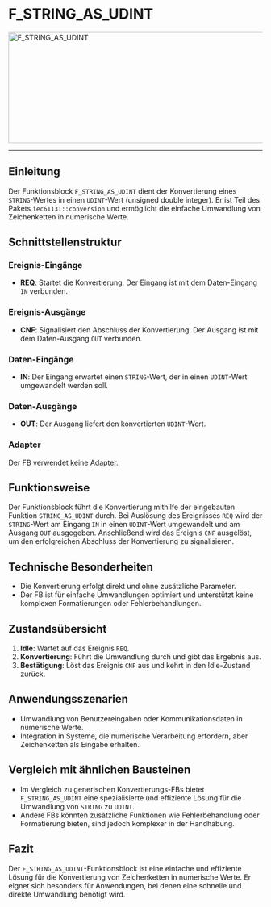 # F_STRING_AS_UDINT

<img width="1478" height="220" alt="F_STRING_AS_UDINT" src="https://github.com/user-attachments/assets/703603e7-5595-4570-8772-7efeb1ea4785" />

* * * * * * * * * *
## Einleitung
Der Funktionsblock `F_STRING_AS_UDINT` dient der Konvertierung eines `STRING`-Wertes in einen `UDINT`-Wert (unsigned double integer). Er ist Teil des Pakets `iec61131::conversion` und ermöglicht die einfache Umwandlung von Zeichenketten in numerische Werte.

## Schnittstellenstruktur
### **Ereignis-Eingänge**
- **REQ**: Startet die Konvertierung. Der Eingang ist mit dem Daten-Eingang `IN` verbunden.

### **Ereignis-Ausgänge**
- **CNF**: Signalisiert den Abschluss der Konvertierung. Der Ausgang ist mit dem Daten-Ausgang `OUT` verbunden.

### **Daten-Eingänge**
- **IN**: Der Eingang erwartet einen `STRING`-Wert, der in einen `UDINT`-Wert umgewandelt werden soll.

### **Daten-Ausgänge**
- **OUT**: Der Ausgang liefert den konvertierten `UDINT`-Wert.

### **Adapter**
Der FB verwendet keine Adapter.

## Funktionsweise
Der Funktionsblock führt die Konvertierung mithilfe der eingebauten Funktion `STRING_AS_UDINT` durch. Bei Auslösung des Ereignisses `REQ` wird der `STRING`-Wert am Eingang `IN` in einen `UDINT`-Wert umgewandelt und am Ausgang `OUT` ausgegeben. Anschließend wird das Ereignis `CNF` ausgelöst, um den erfolgreichen Abschluss der Konvertierung zu signalisieren.

## Technische Besonderheiten
- Die Konvertierung erfolgt direkt und ohne zusätzliche Parameter.
- Der FB ist für einfache Umwandlungen optimiert und unterstützt keine komplexen Formatierungen oder Fehlerbehandlungen.

## Zustandsübersicht
1. **Idle**: Wartet auf das Ereignis `REQ`.
2. **Konvertierung**: Führt die Umwandlung durch und gibt das Ergebnis aus.
3. **Bestätigung**: Löst das Ereignis `CNF` aus und kehrt in den Idle-Zustand zurück.

## Anwendungsszenarien
- Umwandlung von Benutzereingaben oder Kommunikationsdaten in numerische Werte.
- Integration in Systeme, die numerische Verarbeitung erfordern, aber Zeichenketten als Eingabe erhalten.

## Vergleich mit ähnlichen Bausteinen
- Im Vergleich zu generischen Konvertierungs-FBs bietet `F_STRING_AS_UDINT` eine spezialisierte und effiziente Lösung für die Umwandlung von `STRING` zu `UDINT`.
- Andere FBs könnten zusätzliche Funktionen wie Fehlerbehandlung oder Formatierung bieten, sind jedoch komplexer in der Handhabung.

## Fazit
Der `F_STRING_AS_UDINT`-Funktionsblock ist eine einfache und effiziente Lösung für die Konvertierung von Zeichenketten in numerische Werte. Er eignet sich besonders für Anwendungen, bei denen eine schnelle und direkte Umwandlung benötigt wird.
